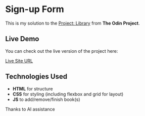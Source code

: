 # Sign-up Form

This is my solution to the [Project: Library](https://www.theodinproject.com/lessons/node-path-javascript-library#project-solution) from **The Odin Project**.

## Live Demo

You can check out the live version of the project here:

[Live Site URL](https://toxa-dev.github.io/theodinproject.com-07-project-library/)

## Technologies Used

- **HTML** for structure
- **CSS** for styling (including flexbox and grid for layout)
- **JS** to add/remove/finish book(s)

Thanks to AI assistance
